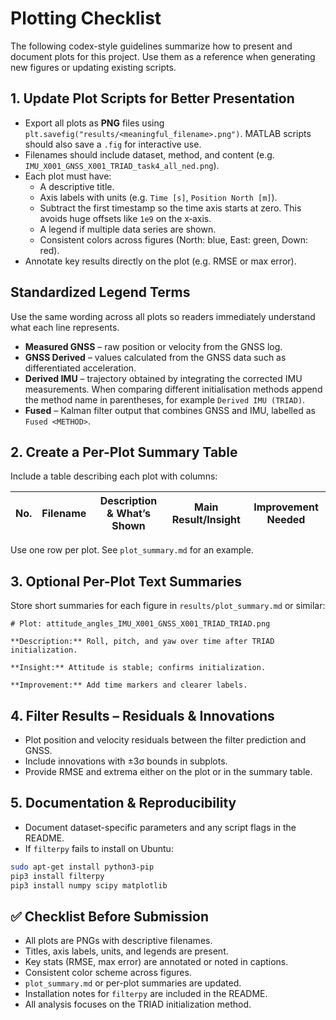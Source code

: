 # Plotting Checklist

The following codex-style guidelines summarize how to present and document plots for this project. Use them as a reference when generating new figures or updating existing scripts.

## 1. Update Plot Scripts for Better Presentation
- Export all plots as **PNG** files using `plt.savefig("results/<meaningful_filename>.png")`. MATLAB scripts should also save a `.fig` for interactive use.
- Filenames should include dataset, method, and content (e.g. `IMU_X001_GNSS_X001_TRIAD_task4_all_ned.png`).
- Each plot must have:
  - A descriptive title.
  - Axis labels with units (e.g. `Time [s]`, `Position North [m]`).
  - Subtract the first timestamp so the time axis starts at zero. This avoids
    huge offsets like `1e9` on the x‑axis.
  - A legend if multiple data series are shown.
  - Consistent colors across figures (North: blue, East: green, Down: red).
- Annotate key results directly on the plot (e.g. RMSE or max error).

## Standardized Legend Terms
Use the same wording across all plots so readers immediately understand what
each line represents.

- **Measured GNSS** – raw position or velocity from the GNSS log.
- **GNSS Derived** – values calculated from the GNSS data such as differentiated
  acceleration.
- **Derived IMU** – trajectory obtained by integrating the corrected IMU
  measurements.  When comparing different initialisation methods append the
  method name in parentheses, for example `Derived IMU (TRIAD)`.
- **Fused** – Kalman filter output that combines GNSS and IMU, labelled as
  `Fused <METHOD>`.

## 2. Create a Per-Plot Summary Table
Include a table describing each plot with columns:

| No. | Filename | Description & What’s Shown | Main Result/Insight | Improvement Needed |
|-----|----------|----------------------------|--------------------|--------------------|

Use one row per plot. See `plot_summary.md` for an example.

## 3. Optional Per-Plot Text Summaries
Store short summaries for each figure in `results/plot_summary.md` or similar:
```
# Plot: attitude_angles_IMU_X001_GNSS_X001_TRIAD_TRIAD.png

**Description:** Roll, pitch, and yaw over time after TRIAD initialization.

**Insight:** Attitude is stable; confirms initialization.

**Improvement:** Add time markers and clearer labels.
```

## 4. Filter Results – Residuals & Innovations
- Plot position and velocity residuals between the filter prediction and GNSS.
- Include innovations with ±3σ bounds in subplots.
- Provide RMSE and extrema either on the plot or in the summary table.

## 5. Documentation & Reproducibility
- Document dataset-specific parameters and any script flags in the README.
- If `filterpy` fails to install on Ubuntu:
```bash
sudo apt-get install python3-pip
pip3 install filterpy
pip3 install numpy scipy matplotlib
```

## ✅ Checklist Before Submission
- All plots are PNGs with descriptive filenames.
- Titles, axis labels, units, and legends are present.
- Key stats (RMSE, max error) are annotated or noted in captions.
- Consistent color scheme across figures.
- `plot_summary.md` or per-plot summaries are updated.
- Installation notes for `filterpy` are included in the README.
- All analysis focuses on the TRIAD initialization method.
